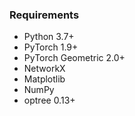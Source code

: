 
### Requirements
- Python 3.7+
- PyTorch 1.9+
- PyTorch Geometric 2.0+
- NetworkX
- Matplotlib
- NumPy
- optree 0.13+
```